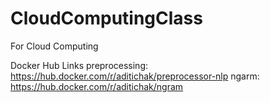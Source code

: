 # CloudComputingClass
For Cloud Computing

Docker Hub Links
preprocessing: https://hub.docker.com/r/aditichak/preprocessor-nlp
ngarm: https://hub.docker.com/r/aditichak/ngram
